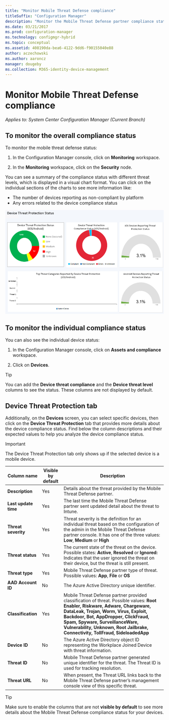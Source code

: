 ```yaml
---
title: "Monitor Mobile Threat Defense compliance"
titleSuffix: "Configuration Manager"
description: "Monitor the Mobile Threat Defense partner compliance status from the Configuration Manager manager console"
ms.date: 03/21/2017
ms.prod: configuration-manager
ms.technology: configmgr-hybrid
ms.topic: conceptual
ms.assetid: 408190da-bea6-4122-9dd6-f90155040e88
author: aczechowski
ms.author: aaroncz
manager: dougeby
ms.collection: M365-identity-device-management
---
```


# **Monitor Mobile Threat Defense compliance**

*Applies to: System Center Configuration Manager (Current Branch)*

## To monitor the overall compliance status

To monitor the mobile threat defense status:

1.  In the Configuration Manager console, click on **Monitoring** workspace.

2.  In the **Monitoring** workspace, click on the **Security** node.

You can see a summary of the compliance status with different threat levels, which is displayed in a visual chart format. You can click on the individual sections of the charts to see more information like: 

- The number of devices reporting as non-compliant by platform
- Any errors related to the device compliance status

![Device Threat Protection Dashboard](device-threat-protection-dashboard.png)

## To monitor the individual compliance status

You can also see the individual device status:

1.  In the Configuration Manager console, click on **Assets and compliance** workspace.

2.  Click on **Devices**.

> [!TIP] 
> You can add the **Device threat compliance** and the **Device threat level** columns to see the status. These columns are not displayed by default.

## Device Threat Protection tab

Additionally, on the **Devices** screen, you can select specific devices, then click on the **Device Threat Protection** tab that provides more details about the device compliance status. Find below the column descriptions and their expected values to help you analyze the device compliance status.

> [!IMPORTANT] 
> The Device Threat Protection tab only shows up if the selected device is a mobile device.

|Column name|Visible by default|Description| 
|-|-|-|
|**Description**| Yes | Details about the threat provided by the Mobile Threat Defense partner. |
|**Last update time**| Yes | The last time the Mobile Threat Defense partner sent updated detail about the threat to Intune. |
|**Threat severity**| Yes | Threat severity is the definition for an individual threat based on the configuration of the admin in the Mobile Threat Defense partner console. It has one of the three values: **Low**, **Medium** or **High** |
|**Threat status**| Yes | The current state of the threat on the device. Possible states: **Active**, **Resolved** or **Ignored:** Indicates that the user ignored the threat on their device, but the threat is still present. |
|**Threat type**| Yes | Mobile Threat Defense partner type of threat. Possible values: **App**, **File** or **OS** |
|**AAD Account ID**| No | The Azure Active Directory unique identifier. |
|**Classification**| Yes | Mobile Threat Defense partner provided classification of threat. Possible values: **Root Enabler, Riskware, Adware, Chargeware, DataLeak, Trojan, Worm, Virus, Exploit, Backdoor, Bot, AppDropper, ClickFraud, Spam, Spyware, SurveillanceWare, Vulnerability, Unknown, Root Jailbrake, Connectivity, TollFraud, SideloadedApp** |
|**Device ID**| No | The Azure Active Directory object ID representing the Workplace Joined Device with threat information. |
|**Threat ID**| No | Mobile Threat Defense partner generated unique identifier for the threat. The Threat ID is used for tracking resolution. |
|**Threat URL**| No | When present, the Threat URL links back to the Mobile Threat Defense partner’s management console view of this specific threat. |

> [!TIP] 
> Make sure to enable the columns that are not **visible by default** to see more details about the Mobile Threat Defense compliance status for your devices.
